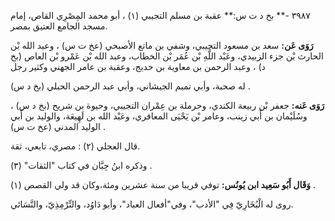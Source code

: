 ٣٩٨٧ -** بخ د ت س:** عقبة بن مسلم التجيبي (١) ، أبو محمد المِصْرِي القاص، إمام مسجد الجامع العتيق بمصر.

**رَوَى عَن:** سعد بن مسعود التجيبي، وشفي بن ماتع الأصبحي (عخ ت س) ، وعبد الله بْن الحارث بْن جزء الزبيدي، وعَبْد اللَّهِ بْن عُمَر بْن الخطاب، وعبد الله بْن عَمْرو بْن العاص (بخ د) ، وعبد الرحمن بن معاوية بن حديج، وعقبة بن عامر الجهني وكثير رجل

له صحبة، وأبي تميم الجيشاني، وأبي عبد الرحمن الحبلي (بخ د س) .

**رَوَى عَنه:** جعفر بْن ربيعة الكندي، وحرملة بن عِمْران التجيبي، وحيوة بن شريح (بخ د س) ، وسُلَيْمان بن أَبي زينب، وعامر بْن يَحْيَى المعافري، وعَبْد الله بن لَهِيعَة، والوليد بن أَبي الوليد المدني (عخ ت س) .

قال العجلي (٢) : مصري، تابعي، ثقة.

وذكره ابنُ حِبَّان في كتاب "الثقات" (٣) .

**وَقَال أَبُو سَعِيد ابن يُونُس:** توفي قريبا من سنة عشرين ومئة،وكان قد ولي القصص (١) .

روى له الْبُخَارِيّ فِي "الأدب"، وفي"أفعال العباد"، وأبو دَاوُد، والتِّرْمِذِيّ، والنَّسَائي.